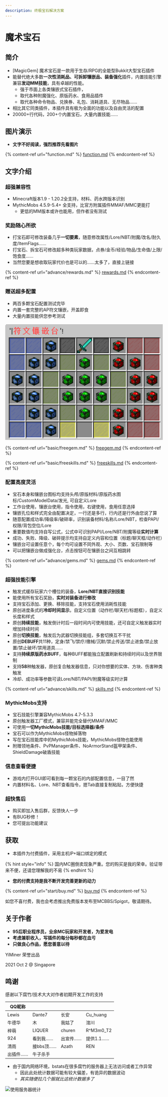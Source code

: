 ```yaml
---
description: 终极宝石解决方案
---
```


# 魔术宝石

## 简介

* \[MagicGem] 魔术宝石是一款用于生存/RPG的全能型Bukkit大型宝石插件
* 能替代绝大多数**一次性消耗品、可拆卸镶嵌品、装备强化**插件，内置技能引擎兼容**发动MM技能**，具有卓越的性能。
  * 强于市面上各类镶嵌式宝石插件，
  * 取代各种附魔强化、原版药水、食用品插件
  * 取代各种命令物品、兑换券、礼包、消耗道具、无尽物品……
* 相比其它同类插件，本插件具有极为全面的功能以及自由灵活的配置
* 20000+行代码，200+个内置宝石，大量内置技能……

## 图片演示

* **文字不好阅读，强烈推荐先看图片**

{% content-ref url="function.md" %}
[function.md](function.md)
{% endcontent-ref %}

## 文字介绍

### 超强兼容性

* Minecraft版本1.9 - 1.20.2全支持，材料、药水跨版本识别
* MythicMobs 4.5.9-5.4+ 全支持，比官方附属插件MMAF/MMC更能打
  * 更低的MM版本或许也能用，但作者没有测试

### 奖励随心所欲

* 打宝石即可修改装备几乎**一切要素**，随意修改属性/Lore/NBT/附魔/改名/耐久度/ItemFlags……
* 打宝石、拆宝石可修改超多种类玩家数据，点券/金币/经验/物品/生命值/上限/饱食度……
* 当然您要是想收取玩家代价也是可以的……太多了，直接上链接

{% content-ref url="advance/rewards.md" %}
[rewards.md](advance/rewards.md)
{% endcontent-ref %}

### 赠送超多配置

* 两百多颗宝石配置测试完毕
* 内置一套完整的AP符文镶嵌，开盖即食
* 大量内置技能供您参考测试

![](<.gitbook/assets/image (10).png>)

{% content-ref url="basic/freegem.md" %}
[freegem.md](basic/freegem.md)
{% endcontent-ref %}

{% content-ref url="basic/freeskills.md" %}
[freeskills.md](basic/freeskills.md)
{% endcontent-ref %}

### 配置高度灵活

* 宝石本身和镶嵌台图标均支持头颅/原版材料/原版药水图标/CustomModelData/发光, 可自定义Lore
* 工作台使用，镶嵌台使用，指令使用，右键使用，食用任意选择
* 镶嵌孔位和样式完全由配置决定，一行还是多行，行内还是行外由您说了算
* 随意配置成功率/降级率/破碎率，识别装备材料/名称/Lore/NBT，检查PAPI/权限/背包空位/Lore
* 重要数值均支持自写公式，公式中可识别PAPI/Lore/NBT/附魔等级**实时计算**
* 成功、失败、降级、破碎提示均支持自定义内容和位置（标题/聊天框/动作栏）
* 镶嵌台可设置任意个，每个均可设置不同外观、大小、页数、宝石限制等
* 可以把镶嵌台做成强化台，点击按钮可在镶嵌台之间互相跳转

{% content-ref url="advance/gems.md" %}
[gems.md](advance/gems.md)
{% endcontent-ref %}

### **超强技能引擎**

* 触发式缓存玩家六个槽位的装备，**Lore/NBT直接识别技能**
* 能使用所有宝石奖励，**实时对装备进行修改**
* 支持宝石添加、更换、移除技能，支持宝石使用消耗性技能
* 原创进度条式的**冷却时间显示**，自定义位置（动作栏/聊天栏/标题框），自定义长度和样式
* 原创**持续技能**，触发倒计时后一段时间内可使用技能，还可自定义触发器实时增加持续时间
* 原创**切换技能**，触发后为武器切换技能组，多套切换互不干扰
* 原创**DEBUFF**共11种，定身/禁飞/禁疗/缴械/沉默/禁止传送/禁止进食/禁止放置/禁止破坏/禁用道具……
* 支持**持续原版药水BUFF**，每种BUFF都能独立配置刷新和持续时间以及世界限制
* 支持**58**种触发器，原创复合触发器信息，只对你想要的实体、方块、伤害种类触发
* 冷却、成功率等参数可读Lore/NBT/PAPI/附魔等级实时计算

{% content-ref url="advance/skills.md" %}
[skills.md](advance/skills.md)
{% endcontent-ref %}

### MythicMobs支持

* 宝石技能引擎兼容MythicMobs 4.7-5.3.3
* 原创触发器工厂模式，兼容并能完全替代MMAF/MMC
* 可使用**一切MythicMobs技能/目标选择器/条件**
* 宝石可以作为MythicMobs怪物掉落物
* 写在宝石技能库中的MythicMobs技能，MythicMobs怪物也能使用
* 附赠领地条件、PvPManager条件、NoArmorStand盔甲架条件、ShieldDamage破盾技能

### 信息查看便捷

* 游戏内打开GUI即可看到每一颗宝石的内部配置信息，一目了然
* 内置材料名、Lore、NBT查看指令，摁Tab直接复制粘贴，方便快捷

### 超快售后

* 购买即加入售后群，反馈快人一步
* 有BUG秒修！
* 您可提出功能建议

## 获取

* 本插件为付费插件，采用主机IP+端口绑定的模式

{% hint style="info" %}
国内MC圈倒卖现象严重。您的购买是我的荣幸。验证带来不便，还请您理解我的不易
{% endhint %}

* **您的付费支持是我不断开发完善更新的动力**

{% content-ref url="start/buy.md" %}
[buy.md](start/buy.md)
{% endcontent-ref %}

如您不喜付费，我也会考虑推出免费版本发布至MCBBS/Spigot，敬请期待。

## 关于作者

* **95后职业程序员，业余MC玩家和开发者，为爱发电**
* **考虑兼职收入，写插件的每分每秒都在血亏**
* **只做良心作品，愿您善意以待**

YiMiner 荣誉出品&#x20;

2021 Oct 2 @ Singapore

## 鸣谢

感谢以下腐竹/技术大大对作者初期开发工作的支持

| QQ昵称  |         |        |            |
| ----- | ------- | ------ | ---------- |
| Lewis | Dante7  | 长安     | Cu\_huang  |
| 牛德华   | 木       | 我姑了    | 涫川         |
| 梓萌    | LIQUER  | churen | R^M3m0\_T2 |
| 924   | 看到我……   | 出宣传……  | 提供1.1……    |
| 清雨    | 接bbs顶…… | Azath  | REN        |
| 出插件…… | 牛子杀手    |        |            |

* 由于国内网络环境，bstats在很多腐竹的服务器上无法访问或者工作异常
  * 因此此处统计数据可能有较大偏差，有诡异的数据波动
  * _其实随便拉几个服就比这统计数据多了_

![使用服务器统计](https://bstats.org/signatures/bukkit/MagicGem.svg)
